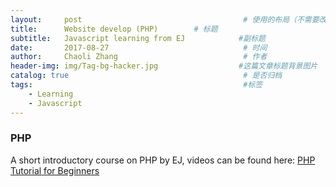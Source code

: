 ```yaml
---
layout:     post                                    # 使用的布局（不需要改）
title:      Website develop (PHP)        # 标题
subtitle:   Javascript learning from EJ            #副标题
date:       2017-08-27                              # 时间
author:     Chaoli Zhang                            # 作者
header-img: img/Tag-bg-hacker.jpg                  #这篇文章标题背景图片
catalog: true                                       # 是否归档
tags:                                               #标签
    - Learning
    - Javascript
---
```


### PHP
A short introductory course on PHP by EJ, videos can be found here: [PHP Tutorial for Beginners](https://www.youtube.com/playlist?list=PLr6-GrHUlVf86WpAyqV5dJUwYUUTzJWWV)


#####

